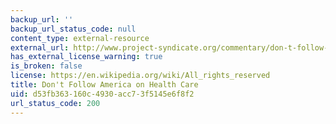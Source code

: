 ```yaml
---
backup_url: ''
backup_url_status_code: null
content_type: external-resource
external_url: http://www.project-syndicate.org/commentary/don-t-follow-america-on-health-care
has_external_license_warning: true
is_broken: false
license: https://en.wikipedia.org/wiki/All_rights_reserved
title: Don't Follow America on Health Care
uid: d53fb363-160c-4930-acc7-3f5145e6f8f2
url_status_code: 200
---
```

